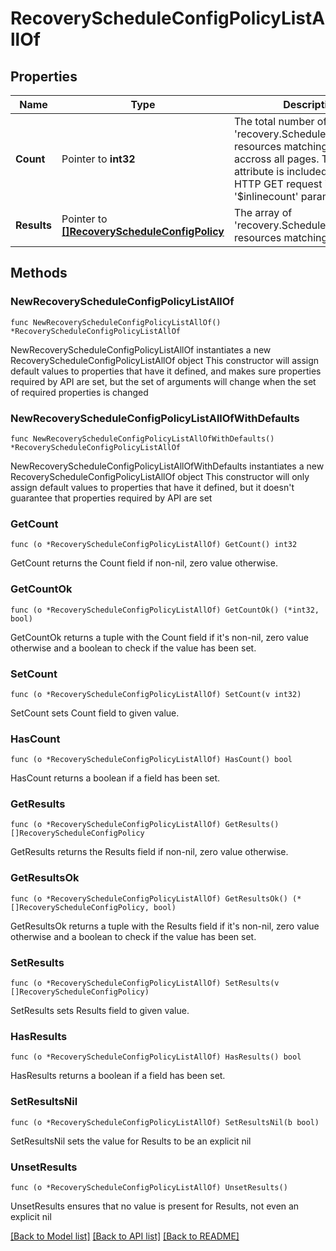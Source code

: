 # RecoveryScheduleConfigPolicyListAllOf

## Properties

Name | Type | Description | Notes
------------ | ------------- | ------------- | -------------
**Count** | Pointer to **int32** | The total number of &#39;recovery.ScheduleConfigPolicy&#39; resources matching the request, accross all pages. The &#39;Count&#39; attribute is included when the HTTP GET request includes the &#39;$inlinecount&#39; parameter. | [optional] 
**Results** | Pointer to [**[]RecoveryScheduleConfigPolicy**](recovery.ScheduleConfigPolicy.md) | The array of &#39;recovery.ScheduleConfigPolicy&#39; resources matching the request. | [optional] 

## Methods

### NewRecoveryScheduleConfigPolicyListAllOf

`func NewRecoveryScheduleConfigPolicyListAllOf() *RecoveryScheduleConfigPolicyListAllOf`

NewRecoveryScheduleConfigPolicyListAllOf instantiates a new RecoveryScheduleConfigPolicyListAllOf object
This constructor will assign default values to properties that have it defined,
and makes sure properties required by API are set, but the set of arguments
will change when the set of required properties is changed

### NewRecoveryScheduleConfigPolicyListAllOfWithDefaults

`func NewRecoveryScheduleConfigPolicyListAllOfWithDefaults() *RecoveryScheduleConfigPolicyListAllOf`

NewRecoveryScheduleConfigPolicyListAllOfWithDefaults instantiates a new RecoveryScheduleConfigPolicyListAllOf object
This constructor will only assign default values to properties that have it defined,
but it doesn't guarantee that properties required by API are set

### GetCount

`func (o *RecoveryScheduleConfigPolicyListAllOf) GetCount() int32`

GetCount returns the Count field if non-nil, zero value otherwise.

### GetCountOk

`func (o *RecoveryScheduleConfigPolicyListAllOf) GetCountOk() (*int32, bool)`

GetCountOk returns a tuple with the Count field if it's non-nil, zero value otherwise
and a boolean to check if the value has been set.

### SetCount

`func (o *RecoveryScheduleConfigPolicyListAllOf) SetCount(v int32)`

SetCount sets Count field to given value.

### HasCount

`func (o *RecoveryScheduleConfigPolicyListAllOf) HasCount() bool`

HasCount returns a boolean if a field has been set.

### GetResults

`func (o *RecoveryScheduleConfigPolicyListAllOf) GetResults() []RecoveryScheduleConfigPolicy`

GetResults returns the Results field if non-nil, zero value otherwise.

### GetResultsOk

`func (o *RecoveryScheduleConfigPolicyListAllOf) GetResultsOk() (*[]RecoveryScheduleConfigPolicy, bool)`

GetResultsOk returns a tuple with the Results field if it's non-nil, zero value otherwise
and a boolean to check if the value has been set.

### SetResults

`func (o *RecoveryScheduleConfigPolicyListAllOf) SetResults(v []RecoveryScheduleConfigPolicy)`

SetResults sets Results field to given value.

### HasResults

`func (o *RecoveryScheduleConfigPolicyListAllOf) HasResults() bool`

HasResults returns a boolean if a field has been set.

### SetResultsNil

`func (o *RecoveryScheduleConfigPolicyListAllOf) SetResultsNil(b bool)`

 SetResultsNil sets the value for Results to be an explicit nil

### UnsetResults
`func (o *RecoveryScheduleConfigPolicyListAllOf) UnsetResults()`

UnsetResults ensures that no value is present for Results, not even an explicit nil

[[Back to Model list]](../README.md#documentation-for-models) [[Back to API list]](../README.md#documentation-for-api-endpoints) [[Back to README]](../README.md)


